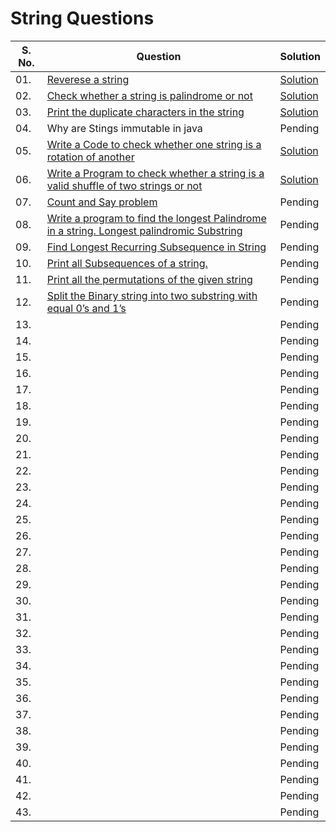 # String Questions

|S. No. | Question  |  Solution |
|---|-------------|----------|
|01. | [Reverese a string](https://leetcode.com/problems/reverse-string/)| [Solution](https://github.com/geeky01adarsh/DSA-Sheet-Solution/blob/main/String/reverse%20a%20string.cpp) |
|02. | [Check whether a string is palindrome or not](https://practice.geeksforgeeks.org/problems/palindrome-string0817/1) | [Solution](https://github.com/geeky01adarsh/DSA-Sheet-Solution/blob/main/String/palindromic_string.cpp)|
|03. | [Print the duplicate characters in the string](https://www.geeksforgeeks.org/print-all-the-duplicates-in-the-input-string/) | [Solution](https://github.com/geeky01adarsh/DSA-Sheet-Solution/blob/main/String/duplicate_in_string.cpp)
|04. | Why are Stings immutable in java | Pending |
|05. |[Write a Code to check whether one string is a rotation of another](https://www.geeksforgeeks.org/a-program-to-check-if-strings-are-rotations-of-each-other/)|[Solution](check_if_string_is__in_rotation.cpp)|
|06. |[Write a Program to check whether a string is a valid shuffle of two strings or not](https://www.programiz.com/java-programming/examples/check-valid-shuffle-of-strings)|[Solution](string_Shuffle.cpp)|
|07. |[Count and Say problem](https://leetcode.com/problems/count-and-say/)|Pending|
|08. |[Write a program to find the longest Palindrome in a string. Longest palindromic Substring](https://practice.geeksforgeeks.org/problems/longest-palindrome-in-a-string/0)|Pending|
|09. |[Find Longest Recurring Subsequence in String](https://practice.geeksforgeeks.org/problems/longest-repeating-subsequence/0)|Pending|
|10. |[Print all Subsequences of a string.](https://www.geeksforgeeks.org/print-subsequences-string/)|Pending|
|11. |[Print all the permutations of the given string](https://practice.geeksforgeeks.org/problems/permutations-of-a-given-string/0)|Pending|
|12. |[Split the Binary string into two substring with equal 0’s and 1’s](https://www.geeksforgeeks.org/split-the-binary-string-into-substrings-with-equal-number-of-0s-and-1s/)|Pending|
|13. ||Pending|
|14. ||Pending|
|15. ||Pending|
|16. ||Pending|
|17. ||Pending|
|18. ||Pending|
|19. ||Pending|
|20. ||Pending|
|21. ||Pending|
|22. ||Pending|
|23. ||Pending|
|24. ||Pending|
|25. ||Pending|
|26. ||Pending|
|27. ||Pending|
|28. ||Pending|
|29. ||Pending|
|30. ||Pending|
|31. ||Pending|
|32. ||Pending|
|33. ||Pending|
|34. ||Pending|
|35. ||Pending|
|36. ||Pending|
|37. ||Pending|
|38. ||Pending|
|39. ||Pending|
|40. ||Pending|
|41. ||Pending|
|42. ||Pending|
|43. ||Pending|

